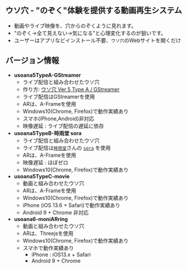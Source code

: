 ## ウソ穴 - "のぞく"体験を提供する動画再生システム

- 動画やライブ映像を、穴からのぞくように見れます。
- "のぞく→全て見えない→気になる"と心理変化するのが狙いです。
- ユーザーはアプリなどインストール不要、`ウソ穴`のWebサイトを開くだけ

## バージョン情報

- **usoana5TypeA-GStreamer**
    - ライブ配信と組み合わせたウソ穴
    - 作り方: [ウソ穴 Ver 5 Type A / GStreamer](https://qiita.com/zgw426/items/39fd3973ab8ce0a7e69c)
    - ライブ配信はGStreamerを使用
    - ARは、A-Frameを使用
    - Windows10(Chrome, Firefox)で動作実績あり
    - スマホ(iPhone,Android)非対応
    - 映像遅延 : ライブ配信の遅延に依存
- **usoana5TypeB-時雨堂 sora**
    - ライブ配信と組み合わせたウソ穴
    - ライブ配信は[`時雨堂`](https://shiguredo.jp/)さんの [`sora`](https://sora-labo.shiguredo.jp/) を使用
    - ARは、A-Frameを使用
    - 映像遅延 : ほぼゼロ
    - Windows10(Chrome, Firefox)で動作実績あり
 - **usoana5TypeC-movie**
    - 動画と組み合わせたウソ穴
    - ARは、A-Frameを使用
    - Windows10(Chrome, Firefox)で動作実績あり
    - iPhone (iOS 13.6 + Safari)で動作実績あり
    - Android 9 + Chrome 非対応
- **usoana6-moniARring**
    - 動画と組み合わせたウソ穴
    - ARは、Threejsを使用
    - Windows10(Chrome, Firefox)で動作実績あり
    - スマホで動作実績あり
        - iPhone : iOS13.x + Safari
        - Android 9 + Chrome






